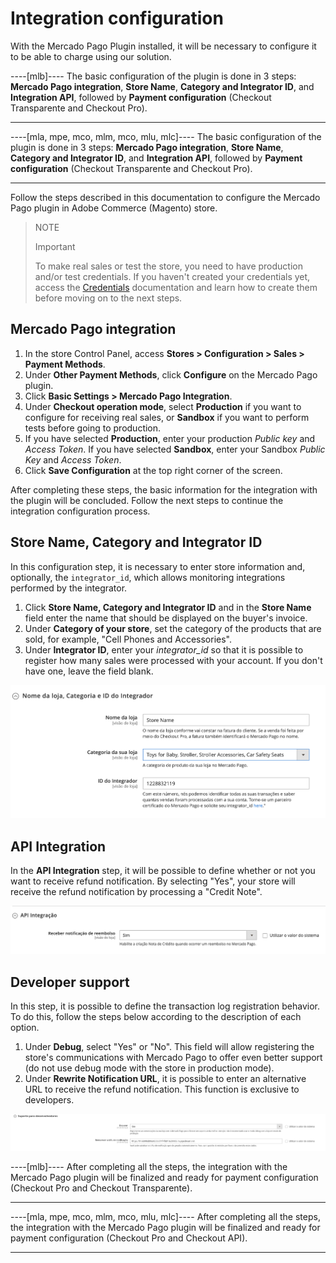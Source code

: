 # Integration configuration

With the Mercado Pago Plugin installed, it will be necessary to configure it to be able to charge using our solution.

----[mlb]----
The basic configuration of the plugin is done in 3 steps: **Mercado Pago integration**, **Store Name**, **Category and Integrator ID**, and **Integration API**, followed by **Payment configuration** (Checkout Transparente and Checkout Pro).

------------
----[mla, mpe, mco, mlm, mco, mlu, mlc]----
The basic configuration of the plugin is done in 3 steps: **Mercado Pago integration**, **Store Name**, **Category and Integrator ID**, and **Integration API**, followed by **Payment configuration** (Checkout Transparente and Checkout Pro).

------------
Follow the steps described in this documentation to configure the Mercado Pago plugin in Adobe Commerce (Magento) store.

> NOTE
>
> Important
>
> To make real sales or test the store, you need to have production and/or test credentials. If you haven't created your credentials yet, access the [Credentials](/developers/en/guides/additional-content/credentials/credentials) documentation and learn how to create them before moving on to the next steps.


## Mercado Pago integration

1. In the store Control Panel, access **Stores > Configuration > Sales > Payment Methods**.
2. Under **Other Payment Methods**, click **Configure** on the Mercado Pago plugin.
3. Click **Basic Settings > Mercado Pago Integration**.
4. Under **Checkout operation mode**, select **Production** if you want to configure for receiving real sales, or **Sandbox** if you want to perform tests before going to production.
5. If you have selected **Production**, enter your production _Public key_ and _Access Token_. If you have selected **Sandbox**, enter your Sandbox _Public Key_ and _Access Token_.
6. Click **Save Configuration** at the top right corner of the screen.

After completing these steps, the basic information for the integration with the plugin will be concluded. Follow the next steps to continue the integration configuration process.


## Store Name, Category and Integrator ID

In this configuration step, it is necessary to enter store information and, optionally, the `integrator_id`, which allows monitoring integrations performed by the integrator.

1. Click **Store Name, Category and Integrator ID** and in the **Store Name** field enter the name that should be displayed on the buyer's invoice.
2. Under **Category of your store**, set the category of the products that are sold, for example, "Cell Phones and Accessories".
3. Under **Integrator ID**, enter your _integrator_id_ so that it is possible to register how many sales were processed with your account. If you don't have one, leave the field blank.

![Store Name, Category and Integrator ID](/images/magento-two/nome_cat_id.png)


## API Integration

In the **API Integration** step, it will be possible to define whether or not you want to receive refund notification. By selecting "Yes", your store will receive the refund notification by processing a "Credit Note".

![API Integration](/images/magento-two/api_integracao.png)


## Developer support

In this step, it is possible to define the transaction log registration behavior. To do this, follow the steps below according to the description of each option.

1. Under **Debug**, select "Yes" or "No". This field will allow registering the store's communications with Mercado Pago to offer even better support (do not use debug mode with the store in production mode).
2. Under **Rewrite Notification URL**, it is possible to enter an alternative URL to receive the refund notification. This function is exclusive to developers.

![Support](/images/magento-two/suporte_para_devs.png)

----[mlb]----
After completing all the steps, the integration with the Mercado Pago plugin will be finalized and ready for payment configuration (Checkout Pro and Checkout Transparente).

------------
----[mla, mpe, mco, mlm, mco, mlu, mlc]----
After completing all the steps, the integration with the Mercado Pago plugin will be finalized and ready for payment configuration (Checkout Pro and Checkout API).

------------